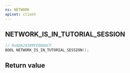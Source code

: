 ```yaml
---
ns: NETWORK
apiset: client
---
```

## NETWORK_IS_IN_TUTORIAL_SESSION

```c
// 0xADA24309FE08DACF
BOOL NETWORK_IS_IN_TUTORIAL_SESSION();
```



## Return value

